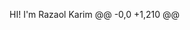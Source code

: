 HI! I'm Razaol Karim
@@ -0,0 +1,210 @@
<svg fill="none" viewBox="0 0 854 140" width="854" height="140" xmlns="http://www.w3.org/2000/svg">
	<foreignObject width="100%" height="100%">
		<div xmlns="http://www.w3.org/1999/xhtml">
			<style>
        
        @keyframes scroll {
          0% {
            left: 400px;
          }
          3% {
            left: 0px;
          }
          30% {
            left: 0px;
          }
          36% {
            left: -800px;
          }
          64% {
            left: -800px;
          }
          68% {
            left: -1600;
          }
          97% {
            left: -1600px
          }
          100% {
            left: -2000px
          }
        }
        @keyframes name {
          0% {
          transform: translateX(0px);
          }
          8% {
          transform: translateX(7px);
          }
          12% {
          transform: translateX(0px);
          }
          100% {
          transform: translateX(0px);
          }
        }
        @keyframes desc{
          0% {
          transform: translateX(0px);
          }
          10% {
          transform: translateX(12px);
          }
          15% {
          transform: translateX(0px);
          }
          90% {
            transform: translateX(0px);
            }
          95% {
            transform: translateX(-20px);
            }
          100% {
          transform: translateX(0px);
          }
        }
        @keyframes screen-name {
          0% {
          transform: rotate(-3deg);
          }
          41% {
          transform: rotate(-3deg);
          }
          47% {
          transform: rotate(2deg);
          }
          49% {
          transform: rotate(-2deg);
          }
          50% {
          transform: rotate(0deg);
          }
          51% {
          transform: rotate(-2deg);
          }
          55% {
          transform: rotate(-3deg);
          }
          51% {
          transform: rotate(2deg);
          }
          100% {
          transform: rotate(-3deg);
          }
        }
        ul.followers {
        margin: 0;
        padding: 0 2rem;
          position: absolute;
          list-style-type: none;
          display: flex;
          <!-- margin-top: 100px; -->
          justify-content: space-around;
          width: 2400px;
          animation: scroll 6s ease-out infinite;
        }
        ul.followers li {
        margin: 0;
          width: 854px;
          padding: 0 8rem;
        }
        ul.followers a {
          text-decoration: none;
          color: rgba(255, 255, 255, 0.83);
        }
        .name {
          display: inline-block;
          animation: name 2s infinite linear;
        }
        ul.followers h2 {
          padding: 0;
          margin: 0;
          font-family:Verdana, Geneva, Tahoma, sans-serif
        }
        ul.followers p {
          margin-left: 4rem;
          padding-left: 6px;
          animation: desc 2s infinite linear;
          border-left: 8px solid rgba(255, 255, 255, 0.308);
          border-left: 8px solid #FF66C4;
          border-left: 8px solid #FFD558;
        }
        .container {
          background: #18222E;
          height: 100%;
          width: 100%;
          height: 120px;
          width: 834px;
          color: rgba(255, 255, 255, 0.77);
          border: 5px solid transparent;
          border-image: linear-gradient(to bottom right, #b827fc 0%, #2c90fc 25%, #b8fd33 50%, #fec837 75%, #fd1892 100%);
          border-image: linear-gradient(to bottom right, #FF66C4 0%, #8C52FF 100%);
          border-image-slice: 1;
        }
        .screen-name {
          color: #FFD558;
          font-size: 1.2rem;
          padding-left: 1rem;
          display: inline-block;
          transform: rotate(-3deg);
          animation: screen-name 2s infinite linear;
        }
			</style>
			<div class="container">
        <ul class='followers'>
          <li>

            <h2>
            <a href='https://twitter.com/benjaminwardcom'>
                <span class='name'>Benjamin Wardr</span><span class='screen-name'><span class='screen-name'>@benjaminwardcom</span>
            </a>
            </h2>

            <p>
            software engineer, avid reader and writer, Star Wars fanatic, learning enthusiast
            </p>

          </li>
          <li>

            <h2>
            <a href='https://twitter.com/tucker_dev'>
                <span class='name'>James Tuckerr</span><span class='screen-name'><span class='screen-name'></span>@tucker_dev</span>
            </a>
            </h2>

            <p>
            software engineer at @soonastudios. career switcher. vue + rails. tweeting about tech, books, startups, and big ideas. writing @ https://t.co/SPyap1XFWD. he/him
            </p>

          </li>
          <li>
            <!-- <a href='https://twitter.com/BenGuthmiller'>
              <img style="border-radius:50%" align="left" src='https://pbs.twimg.com/profile_images/1284966756906409984/MR0a9hi2_normal.jpg' />
            </a> -->

            <h2>
            <a href='https://twitter.com/BenGuthmiller'>
                <span class='name'>Ben Guthmiller</span><span class='screen-name'>@BenGuthmiller</span>
            </a>
            </h2>

            <p>
            Data and Analytics Leader @IBM | Minnesota State Alum | #Technologist | #Investor | Tweets are my own opinions
            </p>

          </li>
        </ul>
			</div>
		</div>
	</foreignObject>
</svg> 
